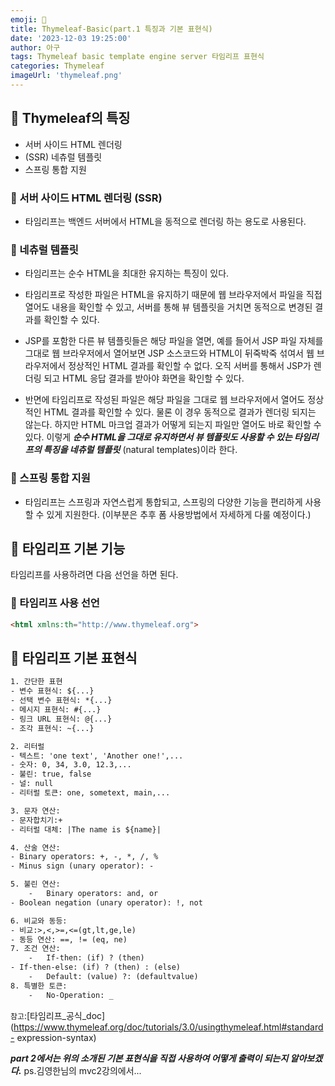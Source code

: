 ```yaml
---
emoji: 🪼
title: Thymeleaf-Basic(part.1 특징과 기본 표현식)
date: '2023-12-03 19:25:00'
author: 아구
tags: Thymeleaf basic template engine server 타임리프 표현식
categories: Thymeleaf
imageUrl: 'thymeleaf.png'
---
```


## 🎈 Thymeleaf의 특징

- 서버 사이드 HTML 렌더링 
- (SSR) 네츄럴 템플릿
- 스프링 통합 지원

### 🍕 서버 사이드 HTML 렌더링 (SSR)
- 타임리프는 백엔드 서버에서 HTML을 동적으로 렌더링 하는 용도로 사용된다.


### 🍔 네츄럴 템플릿
- 타임리프는 순수 HTML을 최대한 유지하는 특징이 있다.

- 타임리프로 작성한 파일은 HTML을 유지하기 때문에 웹 브라우저에서 파일을 직접 열어도 내용을 확인할 수 있고, 서버를 통해 뷰 템플릿을 거치면 동적으로 변경된 결과를 확인할 수 있다.

- JSP를 포함한 다른 뷰 템플릿들은 해당 파일을 열면, 예를 들어서 JSP 파일 자체를 그대로 웹 브라우저에서 열어보면 JSP 소스코드와 HTML이 뒤죽박죽 섞여서 웹 브라우저에서 정상적인 HTML 결과를 확인할 수 없다. 오직 서버를 통해서 JSP가 렌더링 되고 HTML 응답 결과를 받아야 화면을 확인할 수 있다.

- 반면에 타임리프로 작성된 파일은 해당 파일을 그대로 웹 브라우저에서 열어도 정상적인 HTML 결과를 확인할 수 있다. 물론 이 경우 동적으로 결과가 렌더링 되지는 않는다. 하지만 HTML 마크업 결과가 어떻게 되는지 파일만 열어도 바로 확인할 수 있다.
이렇게 ***순수 HTML을 그대로 유지하면서 뷰 템플릿도 사용할 수 있는 타임리프의 특징을 네츄럴 템플릿*** (natural templates)이라 한다.


### 🥟 스프링 통합 지원
- 타임리프는 스프링과 자연스럽게 통합되고, 스프링의 다양한 기능을 편리하게 사용할 수 있게 지원한다.
(이부분은 추후 폼 사용방법에서 자세하게 다룰 예정이다.)


## 🍘 타임리프 기본 기능

타임리프를 사용하려면 다음 선언을 하면 된다.

### 🌭 타임리프 사용 선언
``` html
<html xmlns:th="http://www.thymeleaf.org">
```

## 🍘 타임리프 기본 표현식
```txt
1. 간단한 표현
- 변수 표현식: ${...}
- 선택 변수 표현식: *{...}
- 메시지 표현식: #{...}
- 링크 URL 표현식: @{...}
- 조각 표현식: ~{...}

2. 리터럴
- 텍스트: 'one text', 'Another one!',...
- 숫자: 0, 34, 3.0, 12.3,...
- 불린: true, false
- 널: null
- 리터럴 토큰: one, sometext, main,...

3. 문자 연산:
- 문자합치기:+
- 리터럴 대체: |The name is ${name}|

4. 산술 연산:
- Binary operators: +, -, *, /, %
- Minus sign (unary operator): -

5. 불린 연산:
    -   Binary operators: and, or
- Boolean negation (unary operator): !, not

6. 비교와 동등:
- 비교:>,<,>=,<=(gt,lt,ge,le)
- 동등 연산: ==, != (eq, ne)
7. 조건 연산:
    -   If-then: (if) ? (then)
- If-then-else: (if) ? (then) : (else)
    -   Default: (value) ?: (defaultvalue)
8. 특별한 토큰:
    -   No-Operation: _

```

`참고`:[타임리프_공식_doc](https://www.thymeleaf.org/doc/tutorials/3.0/usingthymeleaf.html#standard- expression-syntax)

**_part 2에서는 위의 소개된 기본 표현식을 직접 사용하여 어떻게 출력이 되는지 알아보겠다._** 
ps.김영한님의 mvc2강의에서...